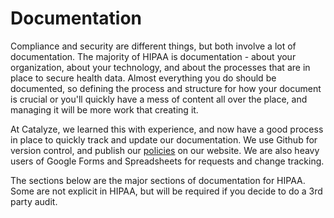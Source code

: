 # Documentation

Compliance and security are different things, but both involve a lot of documentation. The majority of HIPAA is documentation - about your organization, about your technology, and about the processes that are in place to secure health data. Almost everything you do should be documented, so defining the process and structure for how your document is crucial or you'll quickly have a mess of content all over the place, and managing it will be more work that creating it.

At Catalyze, we learned this with experience, and now have a good process in place to quickly track and update our documentation. We use Github for version control, and publish our [policies](https://catalyze.io/policy/) on our website. We are also heavy users of Google Forms and Spreadsheets for requests and change tracking.

The sections below are the major sections of documentation for HIPAA. Some are not explicit in HIPAA, but will be required if you decide to do a 3rd party audit.
